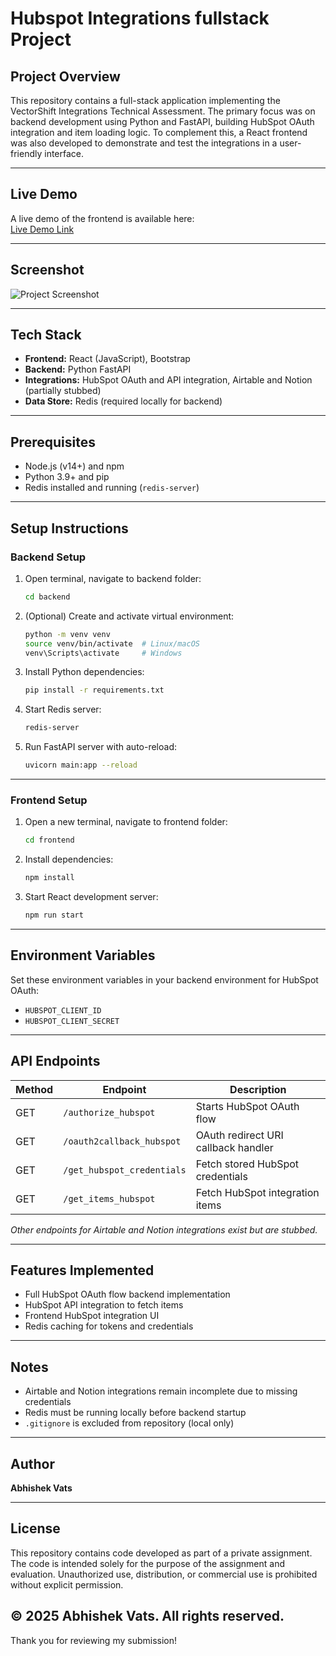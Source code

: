 # Hubspot Integrations fullstack Project

## Project Overview

This repository contains a full-stack application implementing the VectorShift Integrations Technical Assessment. The primary focus was on backend development using Python and FastAPI, building HubSpot OAuth integration and item loading logic. To complement this, a React frontend was also developed to demonstrate and test the integrations in a user-friendly interface.

---

## Live Demo

A live demo of the frontend is available here:  
[Live Demo Link](https://your-live-demo-link.com)  <!-- Replace with your actual live URL -->

---

## Screenshot

![Project Screenshot](./path/to/screenshot.png)  <!-- Replace with your actual screenshot path -->

---

## Tech Stack

- **Frontend:** React (JavaScript), Bootstrap  
- **Backend:** Python FastAPI  
- **Integrations:** HubSpot OAuth and API integration, Airtable and Notion (partially stubbed)  
- **Data Store:** Redis (required locally for backend)  

---

## Prerequisites

- Node.js (v14+) and npm  
- Python 3.9+ and pip  
- Redis installed and running (`redis-server`)  

---

## Setup Instructions

### Backend Setup

1. Open terminal, navigate to backend folder:

    ```bash
    cd backend
    ```

2. (Optional) Create and activate virtual environment:

    ```bash
    python -m venv venv
    source venv/bin/activate  # Linux/macOS
    venv\Scripts\activate     # Windows
    ```

3. Install Python dependencies:

    ```bash
    pip install -r requirements.txt
    ```

4. Start Redis server:

    ```bash
    redis-server
    ```

5. Run FastAPI server with auto-reload:

    ```bash
    uvicorn main:app --reload
    ```

---

### Frontend Setup

1. Open a new terminal, navigate to frontend folder:

    ```bash
    cd frontend
    ```

2. Install dependencies:

    ```bash
    npm install
    ```

3. Start React development server:

    ```bash
    npm run start
    ```

---

## Environment Variables

Set these environment variables in your backend environment for HubSpot OAuth:

- `HUBSPOT_CLIENT_ID`  
- `HUBSPOT_CLIENT_SECRET`

---

## API Endpoints

| Method | Endpoint                      | Description                           |
|--------|-------------------------------|-------------------------------------|
| GET    | `/authorize_hubspot`           | Starts HubSpot OAuth flow            |
| GET    | `/oauth2callback_hubspot`      | OAuth redirect URI callback handler |
| GET    | `/get_hubspot_credentials`     | Fetch stored HubSpot credentials    |
| GET    | `/get_items_hubspot`           | Fetch HubSpot integration items     |

*Other endpoints for Airtable and Notion integrations exist but are stubbed.*

---

## Features Implemented

- Full HubSpot OAuth flow backend implementation  
- HubSpot API integration to fetch items  
- Frontend HubSpot integration UI  
- Redis caching for tokens and credentials  

---

## Notes

- Airtable and Notion integrations remain incomplete due to missing credentials  
- Redis must be running locally before backend startup  
- `.gitignore` is excluded from repository (local only)  

---

## Author

**Abhishek Vats**  

---

## License

This repository contains code developed as part of a private assignment.
The code is intended solely for the purpose of the assignment and evaluation.
Unauthorized use, distribution, or commercial use is prohibited without explicit permission.

© 2025 Abhishek Vats. All rights reserved.
---

Thank you for reviewing my submission!


